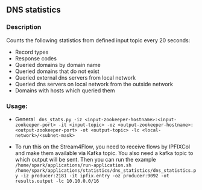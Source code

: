 ## DNS statistics

### Description

Counts the following statistics from defined input topic every 20 seconds:
- Record types
- Response codes
- Queried domains by domain name
- Queried domains that do not exist
- Queried external dns servers from local network
- Queried dns servers on local network from the outside network
- Domains with hosts which queried them

### Usage:
- General
` dns_stats.py -iz <input-zookeeper-hostname>:<input-zookeeper-port> -it <input-topic> -oz <output-zookeeper-hostname>:<output-zookeeper-port> -ot <output-topic> -lc <local-network>/<subnet-mask>`

- To run this on the Stream4Flow, you need to receive flows by IPFIXCol and make them available via Kafka topic. You also need a kafka topic to which output will be sent.
Then you can run the example
`/home/spark/applications/run-application.sh /home/spark/applications/statistics/dns_statistics/dns_statistics.py -iz producer:2181 -it ipfix.entry -oz producer:9092 -ot results.output -lc 10.10.0.0/16`


